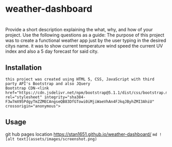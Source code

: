 # weather-dashboard
# <Your-Project-Title>

Provide a short description explaining the what, why, and how of your project. Use the following questions as a guide:
The purpose of this project was to create a functional weather app just by the user typing in the desired citys name.
    it was to show current temperature wind speed the current UV index and also a 5 day forecast for said city.

## Installation
    this project was created using HTML 5, CSS, JavaScript with third party API's Bootstrap and also JQuery
    Bootstrap CDN-<link href="https://cdn.jsdelivr.net/npm/bootstrap@5.1.1/dist/css/bootstrap.min.css" rel="stylesheet" integrity="sha384-F3w7mX95PdgyTmZZMECAngseQB83DfGTowi0iMjiWaeVhAn4FJkqJByhZMI3AhiU" crossorigin="anonymous">
## Usage
git hub pages location https://stan1651.github.io/weather-dashboard/    ```md
    ![alt text](assets/images/screenshot.png)
    ```


